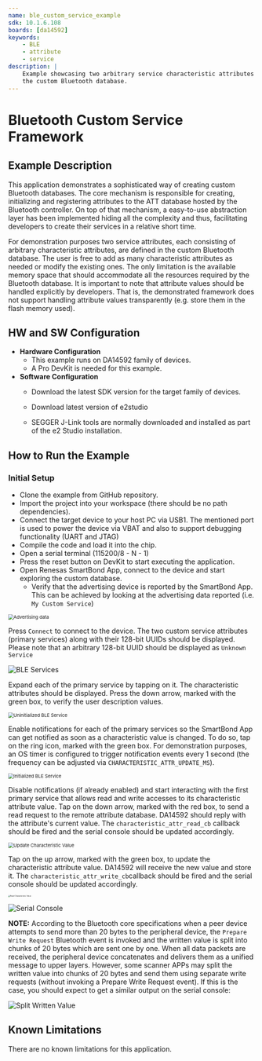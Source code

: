 ```yaml
---
name: ble_custom_service_example
sdk: 10.1.6.108
boards: [da14592]
keywords:
    - BLE
    - attribute
    - service
description: |
    Example showcasing two arbitrary service characteristic attributes using
    the custom Bluetooth database.
---
```


# Bluetooth Custom Service Framework

## Example Description

This application demonstrates a sophisticated way of creating custom Bluetooth databases. The core mechanism is responsible for creating, initializing and registering attributes to the ATT database hosted by the Bluetooth controller. On top of that mechanism, a easy-to-use abstraction layer has been implemented hiding all the complexity and thus, facilitating developers to create their services in a relative short time.

For demonstration purposes two service attributes, each consisting of arbitrary characteristic attributes, are defined in the custom Bluetooth database. The user is free to add as many characteristic attributes as needed or modify the existing ones. The only limitation is the available memory space that should accommodate all the resources required by the Bluetooth database. It is important to note that attribute values should be handled explicitly by developers. That is, the demonstrated  framework does not support handling attribute values transparently (e.g. store them in the flash memory used). 

## HW and SW Configuration

- **Hardware Configuration**
  - This example runs on DA14592 family of devices.
  - A Pro DevKit is needed for this example.
- **Software Configuration**
  - Download the latest SDK version for the target family of devices.

  - Download latest version of e2studio
  
  - SEGGER J-Link tools are normally downloaded and installed as part of the e2 Studio installation.

## How to Run the Example

### Initial Setup

- Clone the example from GitHub repository.
- Import the project into your workspace (there should be no path dependencies).
- Connect the target device to your host PC via USB1. The mentioned port is used to power the device via VBAT and also to support debugging functionality (UART and JTAG)
- Compile the code and load it into the chip.
- Open a serial terminal (115200/8 - N - 1)
- Press the reset button on DevKit to start executing the application.
- Open Renesas SmartBond App, connect to the device and start exploring the custom database.
  - Verify that the advertising device is reported by the SmartBond App. This can be achieved by looking at the advertising data reported (i.e. `My Custom Service`)


<img src="assets/advertising_devices.png" alt="Advertising data" style="zoom: 67%;" />

Press `Connect` to connect to the device. The two custom service attributes (primary services) along with their 128-bit UUIDs should be displayed.   Please note that an arbitrary 128-bit UUID should be displayed as `Unknown Service`

![BLE Services](assets/service_attributes_verification.png)

Expand each of the primary service by tapping on it. The characteristic attributes should be displayed. Press the down arrow, marked with the green box, to verify the user description values.

<img src="assets/characteristic_attribues_verification.png" alt="Uninitialized BLE Service" style="zoom:67%;" />

Enable notifications for each of the primary services so the SmartBond App can get notified as soon as a characteristic value is changed. To do so, tap on the ring icon, marked with the green box. For demonstration purposes, an OS timer is configured to trigger notification events every 1 second (the frequency can be adjusted via `CHARACTERISTIC_ATTR_UPDATE_MS`).

<img src="assets/notification_verification.png" alt="Initialized BLE Service" style="zoom:67%;" />

Disable notifications (if already enabled) and start interacting with the first primary service that allows read and write accesses to its characteristic attribute value. Tap on the down arrow, marked with the red box, to send a read request to the remote attribute database. DA14592 should reply with the attribute's current value. The `characteristic_attr_read_cb` callback should be fired and the serial console should be updated accordingly.

<img src="assets/write_read_verification.png" alt="Update Characteristic Value" style="zoom:67%;" />

Tap on the up arrow, marked with the green box, to update the characteristic attribute value. DA14592 will receive the new value and store it.  The `characteristic_attr_write_cb`callback should be fired and the serial console should be updated accordingly. 

<img src="assets/data_send.jpg" alt="Read Characteristic Value" style="zoom: 25%;" />

![Serial Console](assets\serial_console.PNG)



**NOTE:** According to the Bluetooth core specifications when a peer device attempts to send more than 20 bytes to the peripheral device, the `Prepare Write Request` Bluetooth event is invoked and the written value is split into chunks of 20 bytes which are sent one by one. When all data packets are received, the peripheral device concatenates and delivers them as a unified message to upper layers. However, some scanner APPs may split the written value into chunks of 20 bytes and send them using separate write requests (without invoking a Prepare Write Request event). If this is the case, you should expect to get a similar output on the serial console:

![Split Written Value](assets/split_written_value.png)

## Known Limitations

There are no known limitations for this application.
